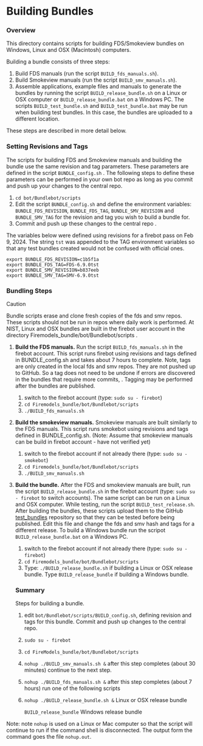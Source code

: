 
#  Building Bundles

### Overview

This directory contains scripts for building FDS/Smokeview bundles on Windows, Linux and OSX (Macintosh) computers. 

Building a bundle consists of three steps: 
  1. Build FDS manuals (run the script `BUILD_fds_manuals.sh`).
  2. Build Smokeview manuals (run the script `BUILD_smv_manuals.sh`). 
  3. Assemble applications, example files and manuals to generate the bundles by running the script `BUILD_release_bundle.sh` on a Linux or OSX computer or `BUILD_release_bundle.bat` on a Windows PC. The scripts `BUILD_test_bundle.sh` and `BUILD_test_bundle.bat` may be run when building test bundles. In this case, the bundles are uploaded to a different location.

These steps are described in more detail below.

### Setting Revisions and Tags  

The scripts for building FDS and Smokeview manuals and building the bundle use the same revision and tag parameters.  These parameters are defined in the script `BUNDLE_config.sh` .  The following steps to define these parameters can be performed in your own bot repo as long as you commit and push up your changes to the central repo.
1. `cd bot/Bundlebot/scripts`
2. Edit the script `BUNDLE_config.sh` and define the environment variables: `BUNDLE_FDS_REVISION`, `BUNDLE_FDS_TAG`, `BUNDLE_SMV_REVISION` and `BUNDLE_SMV_TAG` for the revision and tag you wish to build a bundle for.
3. Commit and push up these changes to the central repo .

The variables below were defined using revisions for a firebot pass on Feb 9, 2024. The string `tst` was appended to the TAG environment variables so that any test bundles created would not be confused with official ones.
```
export BUNDLE_FDS_REVISION=c1b5f1a
export BUNDLE_FDS_TAG=FDS-6.9.0tst
export BUNDLE_SMV_REVISION=b837eeb
export BUNDLE_SMV_TAG=SMV-6.9.0tst
```

### Bundling Steps

> [!CAUTION]
> Bundle scripts erase and clone fresh copies of the fds and smv repos. These scripts should not be run in repos where daily work is performed.  At NIST, Linux and OSX bundles are built in the firebot user account in the directory Firemodels_bundle/bot/Bundlebot/scripts . 

1. **Build the FDS manuals.** Run the script `BUILD_fds_manuals.sh` in the firebot account.  This script runs firebot using revisions and tags defined in BUNDLE_config.sh and takes about 7 hours to complete.  Note, tags are only created in the local fds and smv repos.  They are not pushed up to GitHub. So a tag does not need to be undone if errors are discovered in the bundles that require more commits, . Tagging may be performed after the bundles are published.
   1. switch to the firebot account (type: `sudo su - firebot`)
   2. `cd Firemodels_bundle/bot/Bundlebot/scripts`
   3. `./BUILD_fds_manuals.sh`
    
2. **Build the smokeview manuals.** Smokeview manuals are built similarly to the FDS manuals. This script runs smokebot using revisions and tags defined in BUNDLE_config.sh. (Note: Assume that smokeview manuals can be build in firebot account - have not verified yet)
   1. switch to the firebot account if not already there (type: `sudo su - smokebot`)
   2. `cd Firemodels_bundle/bot/Bundlebot/scripts`
   3. `./BUILD_smv_manuals.sh`

3. **Build the bundle.**  After the FDS and smokeview manuals are built, run the script `BUILD_release_bundle.sh` in the firebot account (type: `sudo su - firebot` to switch accounts).  The same script can be run on a Linux and OSX computer.  While testing, run the script `BUILD_test_release.sh`. After building the bundles, these scripts upload them to the GitHub [test_bundles](https://github.com/firemodels/test_bundles) repository so that they can be tested before being published.  Edit this file and change the fds and smv hash and tags for a different release. To build a Windows bundle run the scripot `BUILD_release_bundle.bat` on a Windows PC.
   1. switch to the firebot account if not already there (type: `sudo su - firebot`)
   2. `cd Firemodels_bundle/bot/Bundlebot/scripts`
   3. Type: `./BUILD_release_bundle.sh` if building a Linux or OSX release bundle. Type `BUILD_release_bundle` if building a Windows bundle.
  
   ### Summary

   Steps for building a bundle. 

   1. edit `bot/Bundlebot/scripts/BUILD_config.sh`, defining revision and tags for this bundle.  Commit and push up changes to the central repo.
   2. `sudo su - firebot`
   3. `cd FireModels_bundle/bot/Bundlebot/scripts`
   4. `nohup ./BUILD_smv_manuals.sh &`
   after this step completes (about 30 minutes) continue to the next step.
   5. `nohup ./BUILD_fds_manuals.sh &`
   after this step completes (about 7 hours) run one of the following scripts
   6. `nohup ./BUILD_release_bundle.sh &` Linux or OSX release bundle
      
      `BUILD_release_bundle` Windows release bundle
      
 Note: note `nohup` is used on a Linux or Mac computer so that the script will continue to run if the command shell is disconnected.  The output form the command goes the file `nohup.out`.




